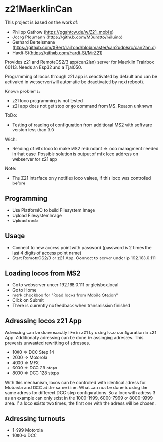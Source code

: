 # z21MaerklinCan

This project is based on the work of:
- Philipp Gathow (https://pgahtow.de/w/Z21_mobile)
- Joerg Pleumann (https://github.com/MBuratto/railuino)
- Gerhard Bertelsmann (https://github.com/GBert/railroad/blob/master/can2udp/src/can2lan.c)
- Hardi-St(https://github.com/Hardi-St/MirZ21)

Provides z21 and RemoteCS2/3 app(can2lan) server for Maerklin Trainbox 60113. Needs an Esp32 and a Tja1050.

Programming of locos through z21 app is deactivated by default and can be activated in webserver(will automatic be deactivated by next reboot).

Known problems:
- z21 loco programming is not tested
- z21 app does not get stop or go command from MS. Reason unknown

ToDo:
- Testing of reading of configuration from additional MS2 with software version less than 3.0

Wich:
- Reading of Mfx loco to make MS2 redundant => loco managment needed in that case.
  Possible solution is output of mfx loco address on webserver for z21 app

Note:
- The Z21 interface only notifies loco values, if this loco was controlled before

## Programming
- Use PlatformIO to build Filesystem Image
- Upload FilesystemImage
- Upload code
## Usage
- Connect to new access point with password (password is 2 times the last 4 digits of access point name)
- Start RemoteCS2/3 or z21 App. Connect to server under ip 192.168.0.111

## Loading locos from MS2
- Go to webserver under 192.168.0.111 or gleisbox.local
- Go to Home
- mark checkbox for "Read locos from Mobile Station"
- Click on Submit
- There is currently no feedback when transmission finished

## Adressing locos z21 App
Adressing can be done exactly like in z21 by using loco configuration in z21 App.
Additionally adressing can be done by assinging adresses. This prevents unwanted rewritting of adresses.
- 1000 => DCC Step 14
- 2000 => Motorola 
- 4000 => MFX
- 6000 => DCC 28 steps
- 8000 => DCC 128 steps

With this mechanism, locos can be controlled with identical adress for Motorola and DCC at the same time. What can not be done is using the same adress for different DCC step configurations. So a loco with adress 3 as an example can only exist in the 1000-1999, 6000-7999 or 8000-9999 area. If a loco exists two times, the first one with the adress will be chosen.

## Adressing turnouts
- 1-999 Motorola
- 1000-x DCC
